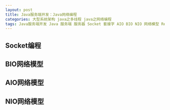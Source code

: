 ```yaml
---
layout: post
title: Java服务端开发：Java网络编程
categories: 大型系统架构 java之多线程 java之网络编程
tags: Java服务端开发 Java 服务端 服务器 Socket 套接字 AIO BIO NIO 网络模型 Reactor libevent epoll select 阻塞 非阻塞 IO多路复用 
---
```


## Socket编程



## BIO网络模型



## AIO网络模型



## NIO网络模型


